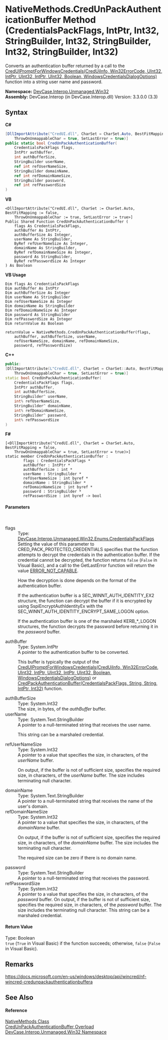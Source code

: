 # NativeMethods.CredUnPackAuthenticationBuffer Method (CredentialsPackFlags, IntPtr, Int32, StringBuilder, Int32, StringBuilder, Int32, StringBuilder, Int32)
 

Converts an authentication buffer returned by a call to the <a href="M_DevCase_Interop_Unmanaged_Win32_NativeMethods_CredUIPromptForWindowsCredentials">CredUIPromptForWindowsCredentials(CredUiInfo, Win32ErrorCode, UInt32, IntPtr, UInt32, IntPtr, UInt32, Boolean, WindowsCredentialsDialogOptions)</a> function into a string user name and password.

**Namespace:**&nbsp;<a href="N_DevCase_Interop_Unmanaged_Win32">DevCase.Interop.Unmanaged.Win32</a><br />**Assembly:**&nbsp;DevCase.Interop (in DevCase.Interop.dll) Version: 3.3.0.0 (3.3)

## Syntax

**C#**<br />
``` C#
[DllImportAttribute("CredUI.dll", CharSet = CharSet.Auto, BestFitMapping = false, 
	ThrowOnUnmappableChar = true, SetLastError = true)]
public static bool CredUnPackAuthenticationBuffer(
	CredentialsPackFlags flags,
	IntPtr authBuffer,
	int authBufferSize,
	StringBuilder userName,
	ref int refUserNameSize,
	StringBuilder domainName,
	ref int refDomainNameSize,
	StringBuilder password,
	ref int refPasswordSize
)
```

**VB**<br />
``` VB
<DllImportAttribute("CredUI.dll", CharSet := CharSet.Auto, BestFitMapping := false, 
	ThrowOnUnmappableChar := true, SetLastError := true>]
Public Shared Function CredUnPackAuthenticationBuffer ( 
	flags As CredentialsPackFlags,
	authBuffer As IntPtr,
	authBufferSize As Integer,
	userName As StringBuilder,
	ByRef refUserNameSize As Integer,
	domainName As StringBuilder,
	ByRef refDomainNameSize As Integer,
	password As StringBuilder,
	ByRef refPasswordSize As Integer
) As Boolean
```

**VB Usage**<br />
``` VB Usage
Dim flags As CredentialsPackFlags
Dim authBuffer As IntPtr
Dim authBufferSize As Integer
Dim userName As StringBuilder
Dim refUserNameSize As Integer
Dim domainName As StringBuilder
Dim refDomainNameSize As Integer
Dim password As StringBuilder
Dim refPasswordSize As Integer
Dim returnValue As Boolean

returnValue = NativeMethods.CredUnPackAuthenticationBuffer(flags, 
	authBuffer, authBufferSize, userName, 
	refUserNameSize, domainName, refDomainNameSize, 
	password, refPasswordSize)
```

**C++**<br />
``` C++
public:
[DllImportAttribute(L"CredUI.dll", CharSet = CharSet::Auto, BestFitMapping = false, 
	ThrowOnUnmappableChar = true, SetLastError = true)]
static bool CredUnPackAuthenticationBuffer(
	CredentialsPackFlags flags, 
	IntPtr authBuffer, 
	int authBufferSize, 
	StringBuilder^ userName, 
	int% refUserNameSize, 
	StringBuilder^ domainName, 
	int% refDomainNameSize, 
	StringBuilder^ password, 
	int% refPasswordSize
)
```

**F#**<br />
``` F#
[<DllImportAttribute("CredUI.dll", CharSet = CharSet.Auto, BestFitMapping = false, 
	ThrowOnUnmappableChar = true, SetLastError = true)>]
static member CredUnPackAuthenticationBuffer : 
        flags : CredentialsPackFlags * 
        authBuffer : IntPtr * 
        authBufferSize : int * 
        userName : StringBuilder * 
        refUserNameSize : int byref * 
        domainName : StringBuilder * 
        refDomainNameSize : int byref * 
        password : StringBuilder * 
        refPasswordSize : int byref -> bool 

```


#### Parameters
&nbsp;<dl><dt>flags</dt><dd>Type: <a href="T_DevCase_Interop_Unmanaged_Win32_Enums_CredentialsPackFlags">DevCase.Interop.Unmanaged.Win32.Enums.CredentialsPackFlags</a><br />Setting the value of this parameter to CRED_PACK_PROTECTED_CREDENTIALS specifies that the function attempts to decrypt the credentials in the authentication buffer. If the credential cannot be decrypted, the function returns `false` (`False` in Visual Basic), and a call to the GetLastError function will return the value <a href="T_DevCase_Interop_Unmanaged_Win32_Enums_Win32ErrorCode">ERROR_NOT_CAPABLE</a>. 

 How the decryption is done depends on the format of the authentication buffer. 

 If the authentication buffer is a SEC_WINNT_AUTH_IDENTITY_EX2 structure, the function can decrypt the buffer if it is encrypted by using SspiEncryptAuthIdentityEx with the SEC_WINNT_AUTH_IDENTITY_ENCRYPT_SAME_LOGON option. 

 If the authentication buffer is one of the marshaled KERB_*_LOGON structures, the function decrypts the password before returning it in the *password* buffer.</dd><dt>authBuffer</dt><dd>Type: System.IntPtr<br />A pointer to the authentication buffer to be converted. 

 This buffer is typically the output of the <a href="M_DevCase_Interop_Unmanaged_Win32_NativeMethods_CredUIPromptForWindowsCredentials">CredUIPromptForWindowsCredentials(CredUiInfo, Win32ErrorCode, UInt32, IntPtr, UInt32, IntPtr, UInt32, Boolean, WindowsCredentialsDialogOptions)</a> or <a href="M_DevCase_Interop_Unmanaged_Win32_NativeMethods_CredPackAuthenticationBuffer">CredPackAuthenticationBuffer(CredentialsPackFlags, String, String, IntPtr, Int32)</a> function.</dd><dt>authBufferSize</dt><dd>Type: System.Int32<br />The size, in bytes, of the *authBuffer* buffer.</dd><dt>userName</dt><dd>Type: System.Text.StringBuilder<br />A pointer to a null-terminated string that receives the user name. 

 This string can be a marshaled credential.</dd><dt>refUserNameSize</dt><dd>Type: System.Int32<br />A pointer to a value that specifies the size, in characters, of the *userName* buffer. 

 On output, if the buffer is not of sufficient size, specifies the required size, in characters, of the *userName* buffer. The size includes terminating null character.</dd><dt>domainName</dt><dd>Type: System.Text.StringBuilder<br />A pointer to a null-terminated string that receives the name of the user's domain.</dd><dt>refDomainNameSize</dt><dd>Type: System.Int32<br />A pointer to a value that specifies the size, in characters, of the *domainName* buffer. 

 On output, if the buffer is not of sufficient size, specifies the required size, in characters, of the *domainName* buffer. The size includes the terminating null character. 

 The required size can be zero if there is no domain name.</dd><dt>password</dt><dd>Type: System.Text.StringBuilder<br />A pointer to a null-terminated string that receives the password.</dd><dt>refPasswordSize</dt><dd>Type: System.Int32<br />A pointer to a value that specifies the size, in characters, of the *password* buffer. On output, if the buffer is not of sufficient size, specifies the required size, in characters, of the *password* buffer. The size includes the terminating null character. This string can be a marshaled credential.</dd></dl>

#### Return Value
Type: Boolean<br />`true` (`True` in Visual Basic) if the function succeeds; otherwise, `false` (`False` in Visual Basic).

## Remarks
<a href="https://docs.microsoft.com/en-us/windows/desktop/api/wincred/nf-wincred-credunpackauthenticationbuffera" target="_blank">https://docs.microsoft.com/en-us/windows/desktop/api/wincred/nf-wincred-credunpackauthenticationbuffera</a>

## See Also


#### Reference
<a href="T_DevCase_Interop_Unmanaged_Win32_NativeMethods">NativeMethods Class</a><br /><a href="Overload_DevCase_Interop_Unmanaged_Win32_NativeMethods_CredUnPackAuthenticationBuffer">CredUnPackAuthenticationBuffer Overload</a><br /><a href="N_DevCase_Interop_Unmanaged_Win32">DevCase.Interop.Unmanaged.Win32 Namespace</a><br />